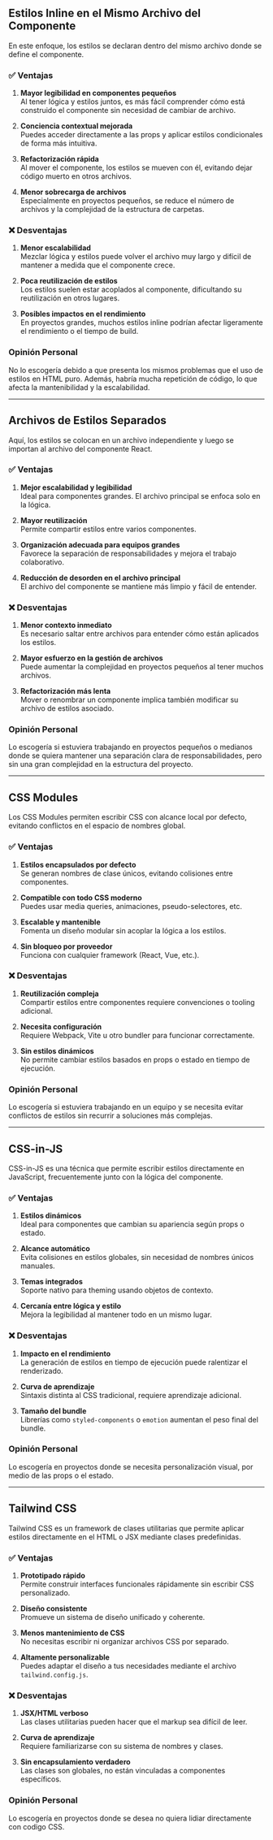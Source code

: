 ## Estilos Inline en el Mismo Archivo del Componente

En este enfoque, los estilos se declaran dentro del mismo archivo donde se define el componente.

### ✅ Ventajas

1. **Mayor legibilidad en componentes pequeños**  
   Al tener lógica y estilos juntos, es más fácil comprender cómo está construido el componente sin necesidad de cambiar de archivo.

2. **Conciencia contextual mejorada**  
   Puedes acceder directamente a las props y aplicar estilos condicionales de forma más intuitiva.

3. **Refactorización rápida**  
   Al mover el componente, los estilos se mueven con él, evitando dejar código muerto en otros archivos.

4. **Menor sobrecarga de archivos**  
   Especialmente en proyectos pequeños, se reduce el número de archivos y la complejidad de la estructura de carpetas.

### ❌ Desventajas

1. **Menor escalabilidad**  
   Mezclar lógica y estilos puede volver el archivo muy largo y difícil de mantener a medida que el componente crece.

2. **Poca reutilización de estilos**  
   Los estilos suelen estar acoplados al componente, dificultando su reutilización en otros lugares.

3. **Posibles impactos en el rendimiento**  
   En proyectos grandes, muchos estilos inline podrían afectar ligeramente el rendimiento o el tiempo de build.

### Opinión Personal

No lo escogería debido a que presenta los mismos problemas que el uso de estilos en HTML puro. Además, habría mucha repetición de código, lo que afecta la mantenibilidad y la escalabilidad.

---

## Archivos de Estilos Separados

Aquí, los estilos se colocan en un archivo independiente y luego se importan al archivo del componente React.

### ✅ Ventajas

1. **Mejor escalabilidad y legibilidad**  
   Ideal para componentes grandes. El archivo principal se enfoca solo en la lógica.

2. **Mayor reutilización**  
   Permite compartir estilos entre varios componentes.

3. **Organización adecuada para equipos grandes**  
   Favorece la separación de responsabilidades y mejora el trabajo colaborativo.

4. **Reducción de desorden en el archivo principal**  
   El archivo del componente se mantiene más limpio y fácil de entender.

### ❌ Desventajas

1. **Menor contexto inmediato**  
   Es necesario saltar entre archivos para entender cómo están aplicados los estilos.

2. **Mayor esfuerzo en la gestión de archivos**  
   Puede aumentar la complejidad en proyectos pequeños al tener muchos archivos.

3. **Refactorización más lenta**  
   Mover o renombrar un componente implica también modificar su archivo de estilos asociado.

### Opinión Personal

Lo escogería si estuviera trabajando en proyectos pequeños o medianos donde se quiera mantener una separación clara de responsabilidades, pero sin una gran complejidad en la estructura del proyecto.

---

## CSS Modules

Los CSS Modules permiten escribir CSS con alcance local por defecto, evitando conflictos en el espacio de nombres global.

### ✅ Ventajas

1. **Estilos encapsulados por defecto**  
   Se generan nombres de clase únicos, evitando colisiones entre componentes.

2. **Compatible con todo CSS moderno**  
   Puedes usar media queries, animaciones, pseudo-selectores, etc.

3. **Escalable y mantenible**  
   Fomenta un diseño modular sin acoplar la lógica a los estilos.

4. **Sin bloqueo por proveedor**  
   Funciona con cualquier framework (React, Vue, etc.).

### ❌ Desventajas

1. **Reutilización compleja**  
   Compartir estilos entre componentes requiere convenciones o tooling adicional.

2. **Necesita configuración**  
   Requiere Webpack, Vite u otro bundler para funcionar correctamente.

3. **Sin estilos dinámicos**  
   No permite cambiar estilos basados en props o estado en tiempo de ejecución.

### Opinión Personal

Lo escogería si estuviera trabajando en un equipo y se necesita evitar conflictos de estilos sin recurrir a soluciones más complejas.

---

## CSS-in-JS

CSS-in-JS es una técnica que permite escribir estilos directamente en JavaScript, frecuentemente junto con la lógica del componente.

### ✅ Ventajas

1. **Estilos dinámicos**  
   Ideal para componentes que cambian su apariencia según props o estado.

2. **Alcance automático**  
   Evita colisiones en estilos globales, sin necesidad de nombres únicos manuales.

3. **Temas integrados**  
   Soporte nativo para theming usando objetos de contexto.

4. **Cercanía entre lógica y estilo**  
   Mejora la legibilidad al mantener todo en un mismo lugar.

### ❌ Desventajas

1. **Impacto en el rendimiento**  
   La generación de estilos en tiempo de ejecución puede ralentizar el renderizado.

2. **Curva de aprendizaje**  
   Sintaxis distinta al CSS tradicional, requiere aprendizaje adicional.

3. **Tamaño del bundle**  
   Librerías como `styled-components` o `emotion` aumentan el peso final del bundle.

### Opinión Personal

Lo escogería en proyectos donde se necesita personalización visual, por medio de las props o el estado.

---

## Tailwind CSS

Tailwind CSS es un framework de clases utilitarias que permite aplicar estilos directamente en el HTML o JSX mediante clases predefinidas.

### ✅ Ventajas

1. **Prototipado rápido**  
   Permite construir interfaces funcionales rápidamente sin escribir CSS personalizado.

2. **Diseño consistente**  
   Promueve un sistema de diseño unificado y coherente.

3. **Menos mantenimiento de CSS**  
   No necesitas escribir ni organizar archivos CSS por separado.

4. **Altamente personalizable**  
   Puedes adaptar el diseño a tus necesidades mediante el archivo `tailwind.config.js`.

### ❌ Desventajas

1. **JSX/HTML verboso**  
   Las clases utilitarias pueden hacer que el markup sea difícil de leer.

2. **Curva de aprendizaje**  
   Requiere familiarizarse con su sistema de nombres y clases.

3. **Sin encapsulamiento verdadero**  
   Las clases son globales, no están vinculadas a componentes específicos.

### Opinión Personal

Lo escogería en proyectos donde se desea no quiera lidiar directamente con codigo CSS.
